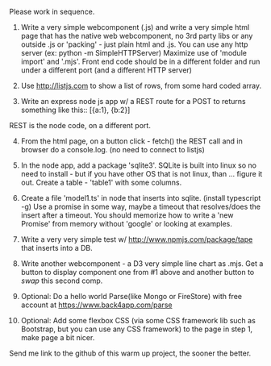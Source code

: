 Please work in sequence.

1. Write a very simple webcomponent (.js) and write a very simple html page that has the native web webcomponent, no 3rd party libs or any outside .js or 'packing' - just plain html and .js.
You can use any http server (ex: python -m SimpleHTTPServer)
Maximize use of 'module import' and '.mjs'.
Front end code should be in a different folder and run under a different port (and a different HTTP server)

2. Use http://listjs.com  to show a list of rows, from some hard coded array.

3. Write an express node js app w/ a REST route for a POST to returns something like this::
[{a:1},
{b:2}]

REST is the node code, on a different port.

4. From the html page, on a button click - fetch() the REST call and in browser do a console.log. (no need to connect to listjs)

5. In the node app, add a package 'sqlite3'. SQLite is built into linux so no need to install - but if you have other OS that is not linux, than ... figure it out.
Create a table - 'table1' with some columns.

6. Create a file 'model1.ts' in node that inserts into sqlite. (install typescript -g)
Use a promise in some way, maybe a timeout that resolves/does the insert after a timeout.
You should memorize how to write a 'new Promise' from memory without 'google' or looking at examples.

7. Write a very very simple test w/ http://www.npmjs.com/package/tape
that inserts into a DB.

8.  Write another webcomponent - a D3 very simple line chart as .mjs.
Get a button to display component one from #1 above and another button to *swap* this second comp.

9. Optional: Do a hello world Parse(like Mongo or FireStore) with free account at https://www.back4app.com/parse

10. Optional: Add some flexbox CSS (via some CSS framework lib such as Bootstrap, but you can use any CSS framework) to the page in step 1, make page a bit nicer.


Send me link to the github of this warm up project, the sooner the better.



